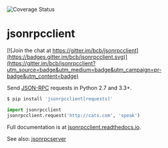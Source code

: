 ![Coverage Status](https://coveralls.io/repos/github/bcb/jsonrpcclient/badge.svg?branch=master)

# jsonrpcclient

[![Join the chat at https://gitter.im/bcb/jsonrpcclient](https://badges.gitter.im/bcb/jsonrpcclient.svg)](https://gitter.im/bcb/jsonrpcclient?utm_source=badge&utm_medium=badge&utm_campaign=pr-badge&utm_content=badge)

Send [JSON-RPC](http://www.jsonrpc.org/) requests in Python 2.7 and 3.3+.

```sh
$ pip install 'jsonrpcclient[requests]'
```
```python
import jsonrpcclient
jsonrpcclient.request('http://cats.com', 'speak')
```

Full documentation is at [jsonrpcclient.readthedocs.io](https://jsonrpcclient.readthedocs.io/).

See also: [jsonrpcserver](https://github.com/bcb/jsonrpcserver)
